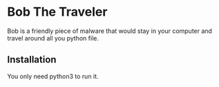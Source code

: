 # Bob The Traveler
Bob is a friendly piece of malware that would stay in your computer and travel around all you python file.
## Installation
You only need python3 to run it.

